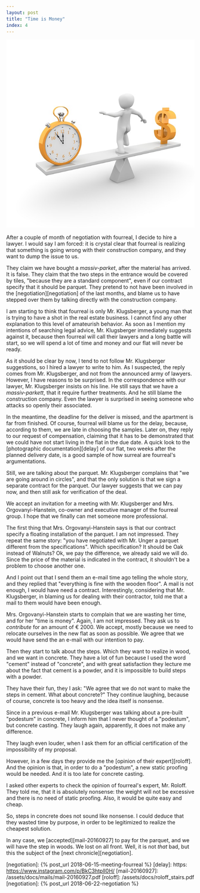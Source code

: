 ```yaml
---
layout: post
title: "Time is Money"
index: 4
---
```

![house-money](/assets/covers/time-1019889_640.jpg)

After a couple of month of negotiation with fourreal, I decide to hire
a lawyer.  I would say I am forced: it is crystal clear that fourreal
is realizing that something is going wrong with their construction
company, and they want to dump the issue to us.

They claim we have bought a _massiv-parket_, after the material has
arrived.  It is false.  They claim that the two steps in the entrance
would be covered by tiles, "because they are a standard component",
even if our contract specify that it should be parquet.  They pretend
to not have been involved in the [negotiation][negotiation] of the
last months, and blame us to have stepped over them by talking
directly with the construction company.

I am starting to think that fourreal is only Mr. Klugsberger, a young
man that is trying to have a shot in the real estate business.  I
cannot find any other explanation to this level of amateurish
behavior.  As soon as I mention my intentions of searching legal
advice, Mr. Klugsberger immediately suggests against it, because then
fourreal will call their lawyers and a long battle will start, so we
will spend a lot of time and money and our flat will never be ready.

As it should be clear by now, I tend to not follow Mr. Klugsberger
suggestions, so I hired a lawyer to write to him.  As I suspected, the
reply comes from Mr. Klugsberger, and not from the announced army of
lawyers.  However, I have reasons to be surprised.  In the
correspondence with our lawyer, Mr. Klugsberger insists on his line.
He still says that we have a _massiv-parkett_, that it require further
treatments.  And he still blame the construction company. Even the
lawyer is surprised in seeing someone who attacks so openly their
associated.

In the meantime, the deadline for the deliver is missed, and the
apartment is far from finished.  Of course, fourreal will blame us for
the delay, because, according to them, we are late in choosing the
samples.  Later on, they reply to our request of compensation,
claiming that it has to be demonstrated that we could have not start
living in the flat in the due date.  A quick look to the [photographic
documentation][delay] of our flat, two weeks after the planned
delivery date, is a good sample of how surreal are fourreal's
argumentations.

Still, we are talking about the parquet.  Mr. Klugsberger complains
that "we are going around in circles", and that the only solution is
that we sign a separate contract for the parquet.  Our lawyer suggests
that we can pay now, and then still ask for verification of the deal.

We accept an invitation for a meeting with Mr. Klugsberger and
Mrs. Orgovanyi-Hanstein, co-owner and executive manager of the fourreal
group.  I hope that we finally can met someone more professional.

The first thing that Mrs. Orgovanyi-Hanstein says is that our contract
specify a floating installation of the parquet.  I am not impressed.
They repeat the same story: "you have negotiated with Mr. Unger a
parquet different from the specifications". Which specification? It
should be Oak instead of Walnuts? Ok, we pay the difference, we
already said we will do.  Since the price of the material is indicated
in the contract, it shouldn't be a problem to choose another one.

And I point out that I send them an e-mail time ago telling the whole
story, and they replied that "everything is fine with the wooden
floor".  A mail is not enough, I would have need a contract.
Interestingly, considering that Mr. Klugsberger, in blaming us for
dealing with their contractor, told me that a mail to them would have
been enough.

Mrs. Orgovanyi-Hanstein starts to complain that we are wasting her
time, and for her "time is money".  Again, I am not impressed.  They
ask us to _contribute_ for an amount of € 2000.  We accept, mostly
because we need to relocate ourselves in the new flat as soon as
possible.  We agree that we would have send the an e-mail with our
intention to pay.

Then they start to talk about the steps.  Which they want to realize
in wood, and we want in concrete.  They have a lot of fun because I
used the word "cement" instead of "concrete", and with great
satisfaction they lecture me about the fact that cement is a powder,
and it is impossible to build steps with a powder.

They have their fun, they I ask: "We agree that we do not want to make
the steps in cement. What about concrete?" They continue laughing,
because of course, concrete is too heavy and the idea itself is
nonsense.

Since in a previous e-mail Mr. Klugsberger was talking about a
pre-built "podestum" in concrete, I inform him that I never thought of
a "podestum", but concrete casting.  They laugh again, apparently,
it does not make any difference.

They laugh even louder, when I ask them for an official certification
of the impossibility of my proposal.

However, in a few days they provide me the [opinion of their
expert][roloff].  And the opinion is that, in order to do a "podestum",
a new static proofing would be needed.  And it is too late for
concrete casting.

I asked other experts to check the opinion of fourreal's expert,
Mr. Roloff.  They told me, that it is absolutely nonsense: the weight
will not be excessive and there is no need of static proofing.  Also,
it would be quite easy and cheap.

So, steps in concrete does not sound like nonsense.  I could deduce
that they wasted time by purpose, in order to be legitimized to
realize the cheapest solution.

In any case, we [accepted][mail-20160927] to pay for the parquet, and
we will have the step in woods.  We lost on all front. Well, it is not
_that_ bad, but this the subject of the [next chronicle][negotiation].


[negotiation]: {% post_url 2018-06-15-meeting-fourreal  %}
[delay]: https: https://www.instagram.com/p/BkC3htplI0H/
[mail-20160927]: /assets/docs/mails/mail-20160927.pdf
[roloff]: /assets/docs/roloff_stairs.pdf
[negotiation]: {% post_url 2018-06-22-negotiation %}
